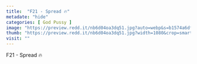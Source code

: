 ```yaml
---
title:  "F21 - Spread 🔥"
metadate: "hide"
categories: [ God Pussy ]
image: "https://preview.redd.it/nb6d04oa3dq51.jpg?auto=webp&s=b1574a6df8c1a8ab997dace6e64e6ba7d863e098"
thumb: "https://preview.redd.it/nb6d04oa3dq51.jpg?width=1080&crop=smart&auto=webp&s=1650cae81d8a7a5675c0311fe04f39d870077474"
visit: ""
---
```

F21 - Spread 🔥
